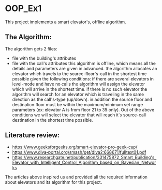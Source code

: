 # OOP_Ex1

This project implements a smart elevator's, offline algorithm.

## **The Algorithm:**

The algorithm gets 2 files:
* file with the building's attributes
* file with the call's attributes
this algorithm is offline, which means all the details and parameters are given in advanced.
the algorithm allocates an elevator which travels to the source-floor's-call in the shortest time possible given the following conditions:
if there are several elevators in level-mode and have no calls the algorithm will assign the elevator which will arrive in the shortest time.
if there is no such elevator the algorithm will search for an elevator which is traveling in the same direction as the call's-type (up/down).
in addition the source floor and destination floor must be within the maximum/minimum set range parameters (ex: elevator A is from floor 21 to 35 only).
Out of the above conditions we will select the elevator that will reach it's source-call destination in the shortest time possible.

## **Literature review:**
* https://www.geeksforgeeks.org/smart-elevator-pro-geek-cup/
* https://www.diva-portal.org/smash/get/diva2:668671/fulltext01.pdf
* https://www.researchgate.net/publication/331475872_Smart_Building's_Elevator_with_Intelligent_Control_Algorithm_based_on_Bayesian_Networks

The articles above inspired us and provided all the required information about elevators and its algorithm for this project.
